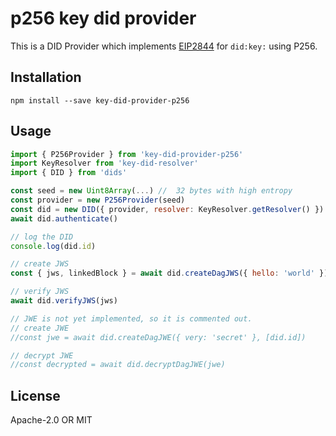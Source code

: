 # p256 key did provider
This is a DID Provider which implements [EIP2844](https://eips.ethereum.org/EIPS/eip-2844) for `did:key:` using P256.

## Installation

```
npm install --save key-did-provider-p256
```

## Usage

```js
import { P256Provider } from 'key-did-provider-p256'
import KeyResolver from 'key-did-resolver'
import { DID } from 'dids'

const seed = new Uint8Array(...) //  32 bytes with high entropy
const provider = new P256Provider(seed)
const did = new DID({ provider, resolver: KeyResolver.getResolver() })
await did.authenticate()

// log the DID
console.log(did.id)

// create JWS
const { jws, linkedBlock } = await did.createDagJWS({ hello: 'world' })

// verify JWS
await did.verifyJWS(jws)

// JWE is not yet implemented, so it is commented out.
// create JWE
//const jwe = await did.createDagJWE({ very: 'secret' }, [did.id])

// decrypt JWE
//const decrypted = await did.decryptDagJWE(jwe)
```

## License

Apache-2.0 OR MIT
